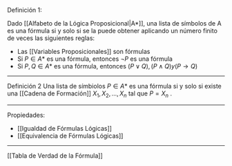 Definición 1:

Dado [[Alfabeto de la Lógica Proposicional|A*]], una lista de símbolos de A es una fórmula si y solo si se la puede obtener aplicando un número finito de veces las siguientes reglas:
- Las [[Variables Proposicionales]] son fórmulas
- Si $P∈A*$ es una fórmula, entonces $¬P$ es una fórmula
- Si $P,Q∈A*$ es una fórmula, entonces $(P ∨ Q), (P ∧ Q) y (P → Q)$
***
Definición 2
Una lista de símbiolos $P∈A*$ es una fórmula si y solo si existe una [[Cadena de Formación]] $X_1,X_2,...,X_n$ tal que $P=X_n$ .
***
Propiedades:
- [[Igualdad de Fórmulas Lógicas]] 
- [[Equivalencia de Fórmulas Lógicas]] 
***
[[Tabla de Verdad de la Fórmula]] 